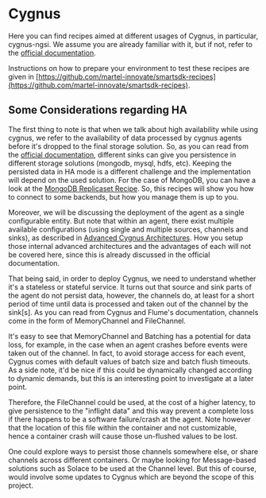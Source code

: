 # Cygnus

Here you can find recipes aimed at different usages of Cygnus, in particular, cygnus-ngsi. We assume you are already familiar with it, but if not, refer to the [official documentation](http://fiware-cygnus.readthedocs.io/en/latest/index.html).

Instructions on how to prepare your environment to test these recipes are given in [https://github.com/martel-innovate/smartsdk-recipes](https://github.com/martel-innovate/smartsdk-recipes).


## Some Considerations regarding HA

The first thing to note is that when we talk about high availability while using cygnus, we refer to the availability of data processed by cygnus agents before it's dropped to the final storage solution. So, as you can read from the [official documentation](http://fiware-cygnus.readthedocs.io/en/latest/index.html), different sinks can give you persistence in different storage solutions (mongodb, mysql, hdfs, etc). Keeping the persisted data in HA mode is a different challenge and the implementation will depend on the used solution. For the case of MongoDB, you can have a look at the [MongoDB Replicaset Recipe](../../utils/mongodb/replica/readme.md). So, this recipes will show you how to connect to some backends, but how you manage them is up to you.

Moreover, we will be discussing the deployment of the agent as a single configurable entity. But note that within an agent, there exist multiple available configurations (using single and multiple sources, channels and sinks), as described in [Advanced Cygnus Architectures](http://fiware-cygnus.readthedocs.io/en/latest/architecture/index.html#advanced-cygnus-architectures). How you setup those internal advanced architectures and the advantages of each will not be covered here, since this is already discussed in the official documentation.

That being said, in order to deploy Cygnus, we need to understand whether it's a stateless or stateful service. It turns out that source and sink parts of the agent do not persist data, however, the channels do, at least for a short period of time until data is processed and taken out of the channel by the sink[s]. As you can read from Cygnus and Flume's documentation, channels come in the form of MemoryChannel and FileChannel.

It's easy to see that MemoryChannel and Batching has a potential for data loss, for example, in the case when an agent crashes before events were taken out of the channel. In fact, to avoid storage access for each event, Cygnus comes with default values of batch size and batch flush timeouts. As a side note, it'd be nice if this could be dynamically changed according to dynamic demands, but this is an interesting point to investigate at a later point.

Therefore, the FileChannel could be used, at the cost of a higher latency, to give persistence to the "inflight data" and this way prevent a complete loss if there happens to be a software failure/crash at the agent. Note however that the location of this file within the container and not customizable, hence a container crash will cause those un-flushed values to be lost.

One could explore ways to persist those channels somewhere else, or share channels across different containers. Or maybe looking for Message-based solutions such as Solace to be used at the Channel level. But this of course, would involve some updates to Cygnus which are beyond the scope of this project.

